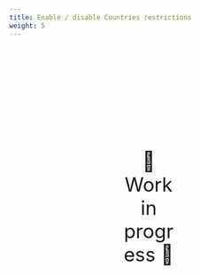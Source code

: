 ```yaml
---
title: Enable / disable Countries restrictions
weight: 5
---
```

<div style="text-align: center; font-size:2.5em;margin: 200px;">🚧 Work in progress 🚧</div>